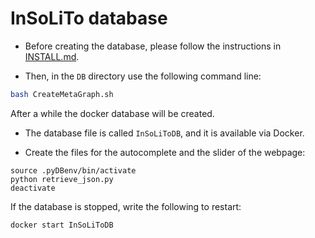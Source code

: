 # InSoLiTo database

* Before creating the database, please follow the instructions in [INSTALL.md](INSTALL.md).

* Then, in the `DB` directory use the following command line:

```bash
bash CreateMetaGraph.sh 
```

After a while the docker database will be created.

* The database file is called `InSoLiToDB`, and it is available via Docker.

* Create the files for the autocomplete and the slider of the webpage:

```
source .pyDBenv/bin/activate
python retrieve_json.py
deactivate
```

If the database is stopped, write the following to restart:

```bash
docker start InSoLiToDB
```